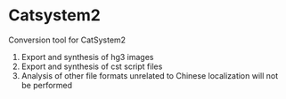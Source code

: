 # Catsystem2
Conversion tool for CatSystem2 
1. Export and synthesis of hg3 images
2. Export and synthesis of cst script files
3. Analysis of other file formats unrelated to Chinese localization will not be performed
